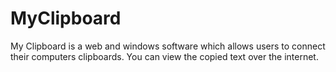 # MyClipboard
My Clipboard is a web and windows software which allows users to connect their computers clipboards. You can view the copied text over the internet.
